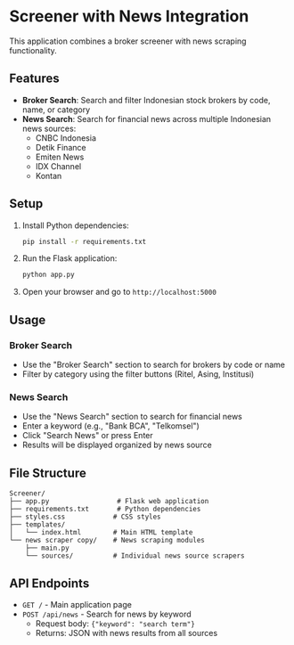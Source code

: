 # Screener with News Integration

This application combines a broker screener with news scraping functionality.

## Features

- **Broker Search**: Search and filter Indonesian stock brokers by code, name, or category
- **News Search**: Search for financial news across multiple Indonesian news sources:
  - CNBC Indonesia
  - Detik Finance
  - Emiten News
  - IDX Channel
  - Kontan

## Setup

1. Install Python dependencies:
   ```bash
   pip install -r requirements.txt
   ```

2. Run the Flask application:
   ```bash
   python app.py
   ```

3. Open your browser and go to `http://localhost:5000`

## Usage

### Broker Search
- Use the "Broker Search" section to search for brokers by code or name
- Filter by category using the filter buttons (Ritel, Asing, Institusi)

### News Search
- Use the "News Search" section to search for financial news
- Enter a keyword (e.g., "Bank BCA", "Telkomsel")
- Click "Search News" or press Enter
- Results will be displayed organized by news source

## File Structure

```
Screener/
├── app.py                 # Flask web application
├── requirements.txt       # Python dependencies
├── styles.css            # CSS styles
├── templates/
│   └── index.html        # Main HTML template
└── news scraper copy/    # News scraping modules
    ├── main.py
    └── sources/          # Individual news source scrapers
```

## API Endpoints

- `GET /` - Main application page
- `POST /api/news` - Search for news by keyword
  - Request body: `{"keyword": "search term"}`
  - Returns: JSON with news results from all sources